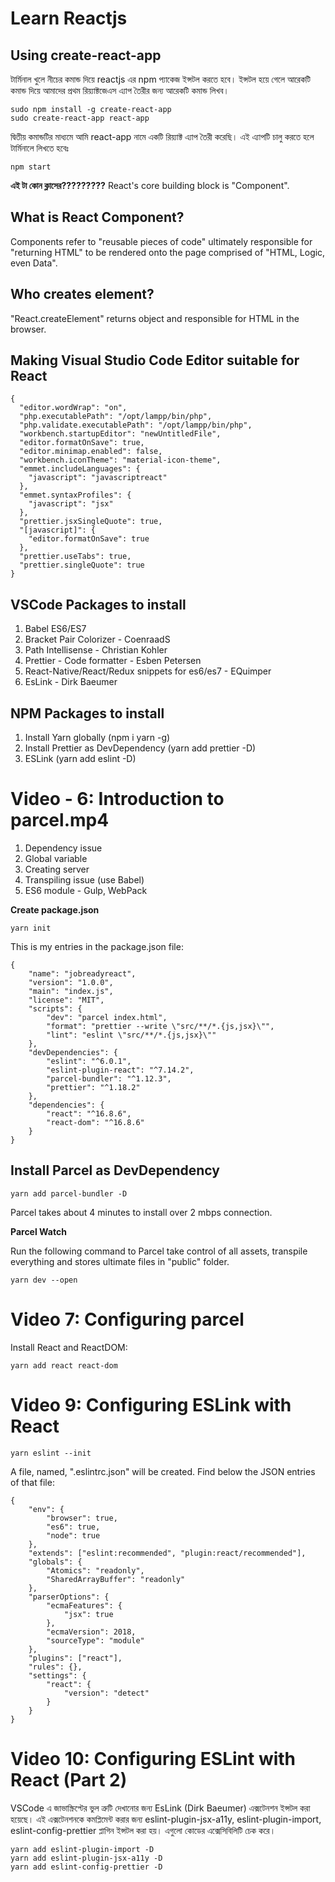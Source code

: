 # Learn Reactjs

## Using create-react-app

টার্মিনাল খুলে নীচের কমান্ড দিয়ে reactjs এর npm প্যাকেজ ইন্সটল করতে হবে। ইন্সটল হয়ে গেলে আরেকটি কমান্ড দিয়ে আমাদের প্রথম রিয়্যাক্টজেএস এ্যাপ তৈরীর জন্য আরেকটি কমান্ড লিখব।

```
sudo npm install -g create-react-app
sudo create-react-app react-app
```

দ্বিতীয় কমান্ডটির মাধ্যমে আমি react-app নামে একটি রিয়্যাক্ট এ্যাপ তৈরী করেছি। এই এ্যাপটি চালু করতে হলে টার্মিনালে লিখতে হবেঃ
```
npm start
```

**এই টা কোন ক্লাসের?????????**
React's core building block is "Component".

## What is React Component?

Components refer to "reusable pieces of code" ultimately responsible for "returning HTML" to be rendered onto the page comprised of "HTML, Logic, even Data".

## Who creates element?

"React.createElement" returns object and responsible for HTML in the browser.

## Making Visual Studio Code Editor suitable for React

```
{
  "editor.wordWrap": "on",
  "php.executablePath": "/opt/lampp/bin/php",
  "php.validate.executablePath": "/opt/lampp/bin/php",
  "workbench.startupEditor": "newUntitledFile",
  "editor.formatOnSave": true,
  "editor.minimap.enabled": false,
  "workbench.iconTheme": "material-icon-theme",
  "emmet.includeLanguages": {
    "javascript": "javascriptreact"
  },
  "emmet.syntaxProfiles": {
    "javascript": "jsx"
  },
  "prettier.jsxSingleQuote": true,
  "[javascript]": {
    "editor.formatOnSave": true
  },
  "prettier.useTabs": true,
  "prettier.singleQuote": true
}
```

## VSCode Packages to install

1. Babel ES6/ES7
2. Bracket Pair Colorizer - CoenraadS
3. Path Intellisense - Christian Kohler
4. Prettier - Code formatter - Esben Petersen
5. React-Native/React/Redux snippets for es6/es7 - EQuimper
6. EsLink - Dirk Baeumer

## NPM Packages to install
1. Install Yarn globally (npm i yarn -g)
2. Install Prettier as DevDependency (yarn add prettier -D)
3. ESLink (yarn add eslint -D)

# Video - 6: Introduction to parcel.mp4

1. Dependency issue
2. Global variable
3. Creating server
4. Transpiling issue (use Babel)
5. ES6 module - Gulp, WebPack

**Create package.json**
```
yarn init
```

This is my entries in the package.json file:
```
{
	"name": "jobreadyreact",
	"version": "1.0.0",
	"main": "index.js",
	"license": "MIT",
	"scripts": {
		"dev": "parcel index.html",
		"format": "prettier --write \"src/**/*.{js,jsx}\"",
		"lint": "eslint \"src/**/*.{js,jsx}\""
	},
	"devDependencies": {
		"eslint": "^6.0.1",
		"eslint-plugin-react": "^7.14.2",
		"parcel-bundler": "^1.12.3",
		"prettier": "^1.18.2"
	},
	"dependencies": {
		"react": "^16.8.6",
		"react-dom": "^16.8.6"
	}
}
```

## Install Parcel as DevDependency
```
yarn add parcel-bundler -D
```
Parcel takes about 4 minutes to install over 2 mbps connection.

**Parcel Watch**

Run the following command to Parcel take control of all assets, transpile everything and stores ultimate files in "public" folder.
```
yarn dev --open
```

# Video 7: Configuring parcel

Install React and ReactDOM:
```
yarn add react react-dom

```

# Video 9: Configuring ESLink with React

```
yarn eslint --init
```

A file, named, ".eslintrc.json" will be created. Find below the JSON entries of that file:

```
{
	"env": {
		"browser": true,
		"es6": true,
		"node": true
	},
	"extends": ["eslint:recommended", "plugin:react/recommended"],
	"globals": {
		"Atomics": "readonly",
		"SharedArrayBuffer": "readonly"
	},
	"parserOptions": {
		"ecmaFeatures": {
			"jsx": true
		},
		"ecmaVersion": 2018,
		"sourceType": "module"
	},
	"plugins": ["react"],
	"rules": {},
	"settings": {
		"react": {
			"version": "detect"
		}
	}
}
```

# Video 10: Configuring ESLint with React (Part 2)

VSCode এ জাভাস্ক্রিপ্টের ভুল ত্রুটি দেখানোর জন্য EsLink (Dirk Baeumer) এক্সটেনশন ইন্সটল করা হয়েছে। এই এক্সটেনশনকে কমপ্লিমেন্ট করার জন্য eslint-plugin-jsx-a11y, eslint-plugin-import, eslint-config-prettier প্লাগিন ইন্সটল করা হয়। এগুলো কোডের এক্সেসিবিলিটি চেক করে।

```
yarn add eslint-plugin-import -D
yarn add eslint-plugin-jsx-a11y -D
yarn add eslint-config-prettier -D
```

